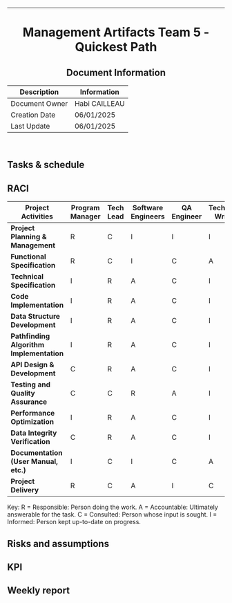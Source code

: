 <div align="center">

---

# Management Artifacts Team 5 - Quickest Path

## Document Information

| Description    | Information   |
| -------------- | ------------- |
| Document Owner | Habi CAILLEAU |
| Creation Date  | 06/01/2025    |
| Last Update    | 06/01/2025    |

<br>

</div>

## Tasks & schedule

## RACI

| **Project Activities**                 | **Program Manager** | **Tech Lead** | **Software Engineers** | **QA Engineer** | **Technical Writer** |
|----------------------------------------|--------------------|---------------|-----------------------|----------------|---------------------|
| **Project Planning & Management**      | R                  | C             | I                     | I              | I                   |
| **Functional Specification**           | R                  | C             | I                     | C              | A                   |
| **Technical Specification**            | I                  | R             | A                     | C              | I                   |
| **Code Implementation**                | I                  | R             | A                     | C              | I                   |
| **Data Structure Development**         | I                  | R             | A                     | C              | I                   |
| **Pathfinding Algorithm Implementation** | I                | R             | A                     | C              | I                   |
| **API Design & Development**           | C                  | R             | A                     | C              | I                   |
| **Testing and Quality Assurance**      | C                  | C             | R                     | A              | I                   |
| **Performance Optimization**           | I                  | R             | A                     | C              | I                   |
| **Data Integrity Verification**        | C                  | R             | A                     | C              | I                   |
| **Documentation (User Manual, etc.)**  | I                  | C             | I                     | C              | A                   |
| **Project Delivery**                   | R                  | C             | A                     | I              | C                   |


Key:
R = Responsible: Person doing the work.
A = Accountable: Ultimately answerable for the task.
C = Consulted: Person whose input is sought.
I = Informed: Person kept up-to-date on progress.

## Risks and assumptions

## KPI

## Weekly report